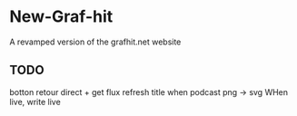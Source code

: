 # New-Graf-hit
A revamped version of the grafhit.net website

## TODO
  botton retour direct + get flux
  refresh title when podcast
  png -> svg
  WHen live, write live

